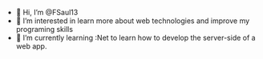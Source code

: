 - 👋 Hi, I’m @FSaul13
- 👀 I’m interested in learn more about web technologies and improve my programing skills
- 🌱 I’m currently learning :Net to learn how to develop the server-side of a web app.
